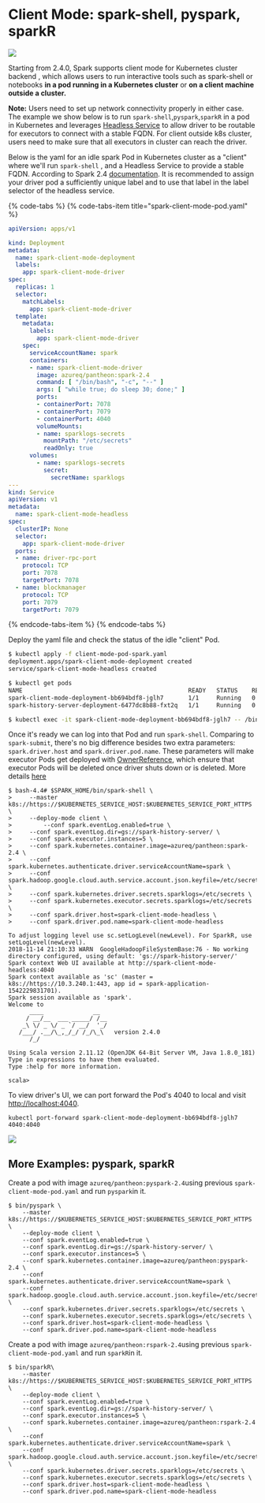 # Client Mode: spark-shell, pyspark, sparkR

![](../../../.gitbook/assets/screen-shot-2018-11-14-at-5.02.33-pm.png)

Starting from 2.4.0, Spark supports client mode for Kubernetes cluster backend , which allows users to run interactive tools such as spark-shell or notebooks **in a pod running in a Kubernetes cluster** or **on a client machine outside a cluster.**

 **Note:** Users need to set up network connectivity properly in either case. The example we show below is to run `spark-shell`,`pyspark`,`sparkR` in a pod in Kubernetes and leverages [Headless Service](https://kubernetes.io/docs/concepts/services-networking/service/#headless-services) to allow driver to be routable for executors to connect with a stable FQDN. For client outside k8s cluster, users need to make sure that all executors in cluster can reach the driver.

Below is the yaml for an idle spark Pod in Kubernetes cluster as a "client" where we'll run `spark-shell` ,  and a Headless Service to provide a stable FQDN. According to Spark 2.4 [documentation](https://spark.apache.org/docs/latest/running-on-kubernetes.html#client-mode). It is recommended to assign your driver pod a sufficiently unique label and to use that label in the label selector of the headless service. 

{% code-tabs %}
{% code-tabs-item title="spark-client-mode-pod.yaml" %}
```yaml
apiVersion: apps/v1

kind: Deployment
metadata:
  name: spark-client-mode-deployment
  labels:
    app: spark-client-mode-driver
spec:
  replicas: 1
  selector:
    matchLabels:
      app: spark-client-mode-driver
  template:
    metadata:
      labels:
        app: spark-client-mode-driver
    spec:
      serviceAccountName: spark
      containers:
      - name: spark-client-mode-driver
        image: azureq/pantheon:spark-2.4
        command: [ "/bin/bash", "-c", "--" ]
        args: [ "while true; do sleep 30; done;" ]
        ports:
        - containerPort: 7078
        - containerPort: 7079
        - containerPort: 4040
        volumeMounts:
        - name: sparklogs-secrets
          mountPath: "/etc/secrets"
          readOnly: true
      volumes:
        - name: sparklogs-secrets
          secret:
            secretName: sparklogs
---
kind: Service
apiVersion: v1
metadata:
  name: spark-client-mode-headless
spec:
  clusterIP: None
  selector:
    app: spark-client-mode-driver
  ports:
  - name: driver-rpc-port
    protocol: TCP
    port: 7078
    targetPort: 7078
  - name: blockmanager
    protocol: TCP
    port: 7079
    targetPort: 7079
```
{% endcode-tabs-item %}
{% endcode-tabs %}

Deploy the yaml file and check the status of the idle "client" Pod. 

```bash
$ kubectl apply -f client-mode-pod-spark.yaml
deployment.apps/spark-client-mode-deployment created
service/spark-client-mode-headless created

$ kubectl get pods
NAME                                               READY   STATUS    RESTARTS   AGE
spark-client-mode-deployment-bb694bdf8-jglh7       1/1     Running   0          17m
spark-history-server-deployment-6477dc8b88-fxt2q   1/1     Running   0          5h

$ kubectl exec -it spark-client-mode-deployment-bb694bdf8-jglh7 -- /bin/bash
```

Once it's ready we can log into that Pod and run `spark-shell`. Comparing to `spark-submit`, there's no big difference besides two extra parameters: `spark.driver.host` and `spark.driver.pod.name`. These parameters will make executor Pods get deployed with [OwnerReference](https://kubernetes.io/docs/concepts/workloads/controllers/garbage-collection/), which ensure that executor Pods will be deleted once driver shuts down or is deleted. More details [here](https://spark.apache.org/docs/latest/running-on-kubernetes.html#client-mode-executor-pod-garbage-collection)

```text
$ bash-4.4# $SPARK_HOME/bin/spark-shell \
>     --master k8s://https://$KUBERNETES_SERVICE_HOST:$KUBERNETES_SERVICE_PORT_HTTPS \
>     --deploy-mode client \
>         --conf spark.eventLog.enabled=true \
>     --conf spark.eventLog.dir=gs://spark-history-server/ \
>     --conf spark.executor.instances=5 \
>     --conf spark.kubernetes.container.image=azureq/pantheon:spark-2.4 \
>     --conf spark.kubernetes.authenticate.driver.serviceAccountName=spark \
>     --conf spark.hadoop.google.cloud.auth.service.account.json.keyfile=/etc/secrets/sparkonk8s.json \
>     --conf spark.kubernetes.driver.secrets.sparklogs=/etc/secrets \
>     --conf spark.kubernetes.executor.secrets.sparklogs=/etc/secrets \
>     --conf spark.driver.host=spark-client-mode-headless \
>     --conf spark.driver.pod.name=spark-client-mode-headless

To adjust logging level use sc.setLogLevel(newLevel). For SparkR, use setLogLevel(newLevel).
2018-11-14 21:10:33 WARN  GoogleHadoopFileSystemBase:76 - No working directory configured, using default: 'gs://spark-history-server/'
Spark context Web UI available at http://spark-client-mode-headless:4040
Spark context available as 'sc' (master = k8s://https://10.3.240.1:443, app id = spark-application-1542229831701).
Spark session available as 'spark'.
Welcome to
      ____              __
     / __/__  ___ _____/ /__
    _\ \/ _ \/ _ `/ __/  '_/
   /___/ .__/\_,_/_/ /_/\_\   version 2.4.0
      /_/

Using Scala version 2.11.12 (OpenJDK 64-Bit Server VM, Java 1.8.0_181)
Type in expressions to have them evaluated.
Type :help for more information.

scala>
```

To view driver's UI, we can port forward the Pod's 4040 to local and visit [http://localhost:4040](http://localhost:4040).

```text
kubectl port-forward spark-client-mode-deployment-bb694bdf8-jglh7 4040:4040
```

![](../../../.gitbook/assets/screen-shot-2018-11-14-at-4.14.17-pm.png)



## More Examples: pyspark, sparkR

Create a pod with image `azureq/pantheon:pyspark-2.4`using previous `spark-client-mode-pod.yaml` and run `pyspark`in it.

```text
$ bin/pyspark \
    --master k8s://https://$KUBERNETES_SERVICE_HOST:$KUBERNETES_SERVICE_PORT_HTTPS \
    --deploy-mode client \
    --conf spark.eventLog.enabled=true \
    --conf spark.eventLog.dir=gs://spark-history-server/ \
    --conf spark.executor.instances=5 \
    --conf spark.kubernetes.container.image=azureq/pantheon:pyspark-2.4 \
    --conf spark.kubernetes.authenticate.driver.serviceAccountName=spark \
    --conf spark.hadoop.google.cloud.auth.service.account.json.keyfile=/etc/secrets/sparkonk8s.json \
    --conf spark.kubernetes.driver.secrets.sparklogs=/etc/secrets \
    --conf spark.kubernetes.executor.secrets.sparklogs=/etc/secrets \
    --conf spark.driver.host=spark-client-mode-headless \
    --conf spark.driver.pod.name=spark-client-mode-headless
```

Create a pod with image `azureq/pantheon:rspark-2.4`using previous `spark-client-mode-pod.yaml` and run `sparkR`in it.

```text
$ bin/sparkR\
    --master k8s://https://$KUBERNETES_SERVICE_HOST:$KUBERNETES_SERVICE_PORT_HTTPS \
    --deploy-mode client \
    --conf spark.eventLog.enabled=true \
    --conf spark.eventLog.dir=gs://spark-history-server/ \
    --conf spark.executor.instances=5 \
    --conf spark.kubernetes.container.image=azureq/pantheon:rspark-2.4 \
    --conf spark.kubernetes.authenticate.driver.serviceAccountName=spark \
    --conf spark.hadoop.google.cloud.auth.service.account.json.keyfile=/etc/secrets/sparkonk8s.json \
    --conf spark.kubernetes.driver.secrets.sparklogs=/etc/secrets \
    --conf spark.kubernetes.executor.secrets.sparklogs=/etc/secrets \
    --conf spark.driver.host=spark-client-mode-headless \
    --conf spark.driver.pod.name=spark-client-mode-headless
```

